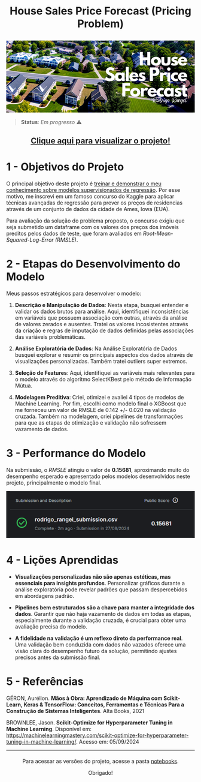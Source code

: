 <h1><p align= "center"><b>House Sales Price Forecast (Pricing Problem)</b></p></h1>

<p align= "center">
<a href="https://www.kaggle.com/competitions/house-prices-advanced-regression-techniques"><img src= "img/house-sales-price-forecast-cover.png" alt= "house price prediction cover"></a>
</p>

> **Status**: *Em progresso* ⚠️

<h2 align= "center"><p><a href= "https://nbviewer.org/github/rodrigo-rngl/data-science-portfolio/blob/master/projects/house-sales-price-forecast/notebooks/House%20Sales%20Price%20Forecast%20%28pt-br%29.ipynb"><b><u>Clique aqui para visualizar o projeto!</u></b></a></p></h2>

<div style= "margin: 40px;"></div>

# 1 - Objetivos do Projeto

O principal objetivo deste projeto é <u>treinar e demonstrar o meu conhecimento sobre modelos supervisionados de regressão</u>. Por esse motivo, me inscrevi em um famoso concurso do Kaggle para aplicar técnicas avançadas de regressão para prever os preços de residencias através de um conjunto de dados da cidade de Ames, Iowa (EUA).

Para avaliação da solução do problema proposto, o concurso exigiu que seja submetido um dataframe com os valores dos preços dos imóveis preditos pelos dados de teste, que foram avaliados em *Root-Mean-Squared-Log-Error (RMSLE)*. 

<div style= "margin: 20px;"></div>

# 2 - Etapas do Desenvolvimento do Modelo

Meus passos estratégicos para desenvolver o modelo:

1) **Descrição e Manipulação de Dados**: Nesta etapa, busquei entender e validar os dados brutos para análise. Aqui, identifiquei inconsistências em variáveis que possuem associação com outras, através da análise de valores zerados e ausentes. Tratei os valores incosistentes através da criação e regras de imputação de dados definidas pelas associações das variáveis problemáticas.

2) **Análise Exploratória de Dados**: Na Análise Exploratória de Dados busquei explorar e resumir os principais aspectos dos dados através de visualizações personalizadas. Também tratei outliers super extremos.

3) **Seleção de Features**: Aqui, identifiquei as variáveis mais relevantes para o modelo através do algoritmo SelectKBest pelo método de Informação Mútua.

4) **Modelagem Preditiva**: Criei, otimizei e avaliei 4 tipos de modelos de Machine Learning. Por fim, escolhi como modelo final o XGBoost que me forneceu um valor de RMSLE de 0.142 +/- 0.020 na validação cruzada. Também na modelagem, criei pipelines de transformações para que as etapas de otimização e validação não sofressem vazamento de dados.

 
<div style= "margin: 20px;"></div>

# 3 - Performance do Modelo
Na submissão, o *RMSLE* atingiu o valor de **0.15681**, aproximando muito do desempenho esperado e apresentado pelos modelos desenvolvidos neste projeto, principalmente o modelo final.

<p align= "center">
<a><img src= "img/performance-modelo.png" alt= "performance do modelo"></a>
</p>

<div style= "margin: 20px;"></div>

# 4 - Lições Aprendidas

- **Visualizações personalizadas não são apenas estéticas, mas essenciais para insights profundos**. Personalizar gráficos durante a análise exploratória pode revelar padrões que passam despercebidos em abordagens padrão.

- **Pipelines bem estruturados são a chave para manter a integridade dos dados**. Garantir que não haja vazamento de dados em todas as etapas, especialmente durante a validação cruzada, é crucial para obter uma avaliação precisa do modelo.

- **A fidelidade na validação é um reflexo direto da performance real**. Uma validação bem conduzida com dados não vazados oferece uma visão clara do desempenho futuro da solução, permitindo ajustes precisos antes da submissão final.

<div style= "margin: 20px;"></div>

# 5 - Referências

GÉRON, Aurélion. **Mãos à Obra: Aprendizado de Máquina com Scikit-Learn, Keras & TensorFlow: Conceitos, Ferramentas e Técnicas Para a Construção de Sistemas Inteligentes**. Alta Books, 2021

BROWNLEE, Jason. **Scikit-Optimize for Hyperparameter Tuning in Machine Learning**. Disponível em: <https://machinelearningmastery.com/scikit-optimize-for-hyperparameter-tuning-in-machine-learning/>. Acesso em: 05/09/2024

<hr></hr>
<div style= "margin: 20px;"></div>

<p align= "center">Para acessar as versões do projeto, acesse a pasta <a href= "https://github.com/rodrigo-rngl/data-science-portfolio/tree/master/projects/house-prices-prediction/notebooks">notebooks</a>.</p>
<p align= "center">Obrigado!</p>
